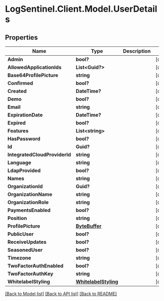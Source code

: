 # LogSentinel.Client.Model.UserDetails
## Properties

Name | Type | Description | Notes
------------ | ------------- | ------------- | -------------
**Admin** | **bool?** |  | [optional] 
**AllowedApplicationIds** | **List&lt;Guid?&gt;** |  | [optional] 
**Base64ProfilePicture** | **string** |  | [optional] 
**Confirmed** | **bool?** |  | [optional] 
**Created** | **DateTime?** |  | [optional] 
**Demo** | **bool?** |  | [optional] 
**Email** | **string** |  | [optional] 
**ExpirationDate** | **DateTime?** |  | [optional] 
**Expired** | **bool?** |  | [optional] 
**Features** | **List&lt;string&gt;** |  | [optional] 
**HasPassword** | **bool?** |  | [optional] 
**Id** | **Guid?** |  | [optional] 
**IntegratedCloudProviderId** | **string** |  | [optional] 
**Language** | **string** |  | [optional] 
**LdapProvided** | **bool?** |  | [optional] 
**Names** | **string** |  | [optional] 
**OrganizationId** | **Guid?** |  | [optional] 
**OrganizationName** | **string** |  | [optional] 
**OrganizationRole** | **string** |  | [optional] 
**PaymentsEnabled** | **bool?** |  | [optional] 
**Position** | **string** |  | [optional] 
**ProfilePicture** | [**ByteBuffer**](ByteBuffer.md) |  | [optional] 
**PublicUser** | **bool?** |  | [optional] 
**ReceiveUpdates** | **bool?** |  | [optional] 
**SeasonedUser** | **bool?** |  | [optional] 
**Timezone** | **string** |  | [optional] 
**TwoFactorAuthEnabled** | **bool?** |  | [optional] 
**TwoFactorAuthKey** | **string** |  | [optional] 
**WhitelabelStyling** | [**WhitelabelStyling**](WhitelabelStyling.md) |  | [optional] 

[[Back to Model list]](../README.md#documentation-for-models) [[Back to API list]](../README.md#documentation-for-api-endpoints) [[Back to README]](../README.md)


